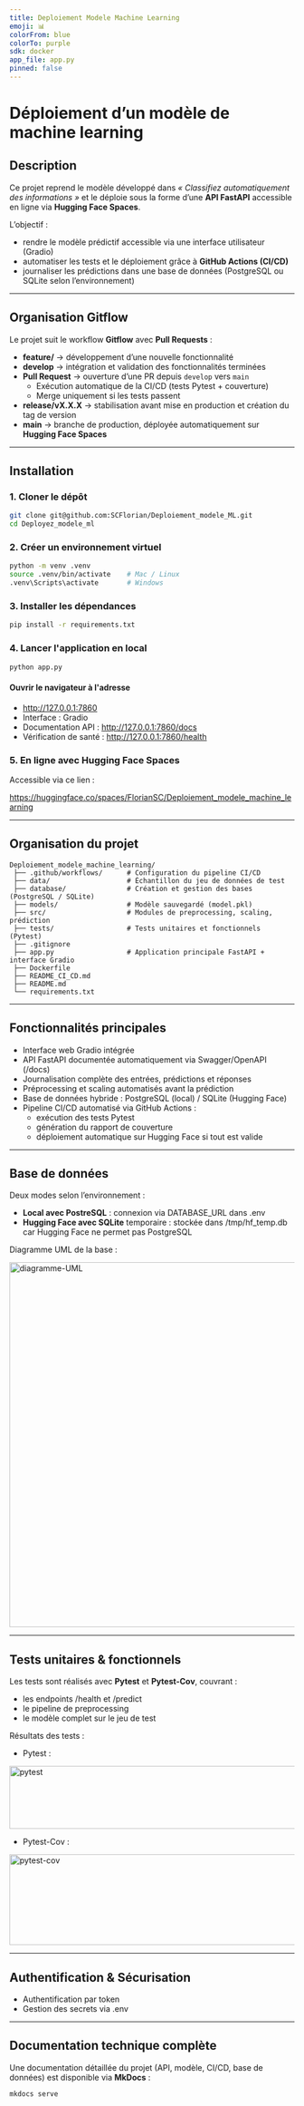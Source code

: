 ```yaml
---
title: Deploiement Modele Machine Learning
emoji: 📊
colorFrom: blue
colorTo: purple
sdk: docker
app_file: app.py
pinned: false
---
```


# Déploiement d’un modèle de machine learning

## Description
Ce projet reprend le modèle développé dans *« Classifiez automatiquement des informations »* et le déploie sous la forme d’une **API FastAPI** accessible en ligne via **Hugging Face Spaces**.  

L’objectif :  
- rendre le modèle prédictif accessible via une interface utilisateur (Gradio)  
- automatiser les tests et le déploiement grâce à **GitHub Actions (CI/CD)**  
- journaliser les prédictions dans une base de données (PostgreSQL ou SQLite selon l’environnement)

---

## Organisation Gitflow

Le projet suit le workflow **Gitflow** avec **Pull Requests** :
- **feature/** → développement d’une nouvelle fonctionnalité  
- **develop** → intégration et validation des fonctionnalités terminées  
- **Pull Request** → ouverture d’une PR depuis `develop` vers `main`  
  - Exécution automatique de la CI/CD (tests Pytest + couverture)  
  - Merge uniquement si les tests passent  
- **release/vX.X.X** → stabilisation avant mise en production et création du tag de version  
- **main** → branche de production, déployée automatiquement sur **Hugging Face Spaces**

---

## Installation

### 1. Cloner le dépôt
```bash
git clone git@github.com:SCFlorian/Deploiement_modele_ML.git
cd Deployez_modele_ml
```

### 2. Créer un environnement virtuel
```bash
python -m venv .venv
source .venv/bin/activate    # Mac / Linux
.venv\Scripts\activate       # Windows
```

### 3. Installer les dépendances
```bash
pip install -r requirements.txt
```

### 4. Lancer l'application en local
```bash
python app.py
```

#### Ouvrir le navigateur à l'adresse 
- http://127.0.0.1:7860
- Interface : Gradio
- Documentation API : http://127.0.0.1:7860/docs
- Vérification de santé : http://127.0.0.1:7860/health

### 5. En ligne avec Hugging Face Spaces
Accessible via ce lien :

https://huggingface.co/spaces/FlorianSC/Deploiement_modele_machine_learning

---

## Organisation du projet
```
Deploiement_modele_machine_learning/
 ├── .github/workflows/      # Configuration du pipeline CI/CD
 ├── data/                   # Échantillon du jeu de données de test
 ├── database/               # Création et gestion des bases (PostgreSQL / SQLite)
 ├── models/                 # Modèle sauvegardé (model.pkl)
 ├── src/                    # Modules de preprocessing, scaling, prédiction
 ├── tests/                  # Tests unitaires et fonctionnels (Pytest)
 ├── .gitignore
 ├── app.py                  # Application principale FastAPI + interface Gradio
 ├── Dockerfile
 ├── README_CI_CD.md
 ├── README.md
 └── requirements.txt
```

---

## Fonctionnalités principales
- Interface web Gradio intégrée
- API FastAPI documentée automatiquement via Swagger/OpenAPI (/docs)
- Journalisation complète des entrées, prédictions et réponses
- Préprocessing et scaling automatisés avant la prédiction
- Base de données hybride : PostgreSQL (local) / SQLite (Hugging Face)
- Pipeline CI/CD automatisé via GitHub Actions :
   - exécution des tests Pytest
   - génération du rapport de couverture
   - déploiement automatique sur Hugging Face si tout est valide

---

## Base de données
Deux modes selon l’environnement :
- **Local avec PostreSQL** : connexion via DATABASE_URL dans .env
- **Hugging Face avec SQLite** temporaire : stockée dans /tmp/hf_temp.db car Hugging Face ne permet pas PostgreSQL

Diagramme UML de la base :

<img width="788" height="644" alt="diagramme-UML" src="https://github.com/user-attachments/assets/f5bafc64-c301-4f7e-b30c-7e48c5b57575" />

---

## Tests unitaires & fonctionnels
Les tests sont réalisés avec **Pytest** et **Pytest-Cov**, couvrant :
- les endpoints /health et /predict
- le pipeline de preprocessing
- le modèle complet sur le jeu de test

Résultats des tests :
- Pytest :
  
<img width="564" height="111" alt="pytest" src="https://github.com/user-attachments/assets/f241bf7f-de9c-431e-b61d-b095cc260e25" />

- Pytest-Cov :

<img width="514" height="160" alt="pytest-cov" src="https://github.com/user-attachments/assets/8d773380-3995-43aa-9eb7-b69d761c704a" />

---

## Authentification & Sécurisation
- Authentification par token
- Gestion des secrets via .env

---

## Documentation technique complète
Une documentation détaillée du projet (API, modèle, CI/CD, base de données) est disponible via **MkDocs** :
```bash
mkdocs serve
```
